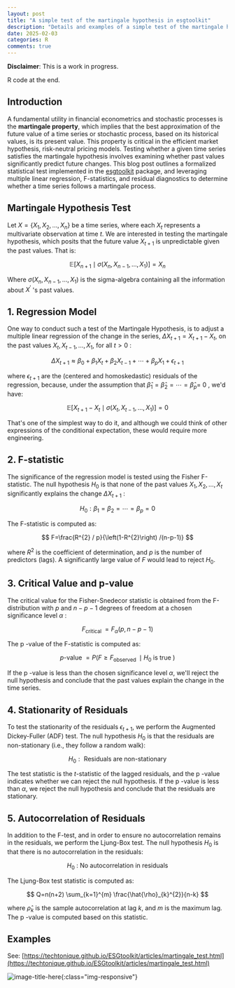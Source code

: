 ```yaml
---
layout: post
title: "A simple test of the martingale hypothesis in esgtoolkit"
description: "Details and examples of a simple test of the martingale hypothesis in esgtoolkit"
date: 2025-02-03
categories: R
comments: true
---
```


**Disclaimer**: This is a work in progress.

R code at the end. 

## Introduction

A fundamental utility in financial econometrics and stochastic processes is the **martingale property**, which implies that the best approximation of the future value of a time series or stochastic process, based on its historical values, is its present value. This property is critical in the efficient market hypothesis, risk-neutral pricing models. Testing whether a given time series satisfies the martingale hypothesis involves examining whether past values significantly predict future changes. This blog post outlines a formalized statistical test implemented in the [esgtoolkit](https://github.com/techtonique/esgtoolkit) package, and leveraging multiple linear regression, F-statistics, and residual diagnostics to determine whether a time series follows a martingale process.

## Martingale Hypothesis Test

Let $X=\left\{X_{1}, X_{2}, \ldots, X_{n}\right\}$ be a time series, where each $X_{t}$ represents a multivariate observation at time $t$. We are interested in testing the martingale hypothesis, which posits that the future value $X_{t+1}$ is unpredictable given the past values. That is:

$$
\begin{equation*}
\mathbb{E}\left[X_{n+1} \mid \sigma\left(X_{n}, X_{n-1}, \ldots, X_{1}\right)\right]=X_{n} \tag{1}
\end{equation*}
$$

Where $\sigma\left(X_{n}, X_{n-1}, \ldots, X_{1}\right)$ is the sigma-algebra containing all the information about $X^{\prime}$ 's past values.

## 1. Regression Model

One way to conduct such a test of the Martingale Hypothesis, is to adjust a multiple linear regression of the change in the series, $\Delta X_{t+1}=X_{t+1}-X_{t}$, on the past values $X_{t}, X_{t-1}, \ldots, X_{1}$, for all $t>0$ :

$$
\Delta X_{t+1} \approx \beta_{0}+\beta_{1} X_{t}+\beta_{2} X_{t-1}+\cdots+\beta_{p} X_{1}+\epsilon_{t+1}
$$

where $\epsilon_{t+1}$ are the (centered and homoskedastic) residuals of the regression, because, under the assumption that $\hat{\beta}_{1}=\hat{\beta}_{2}=\cdots=\hat{\beta}_{p}=$ 0 , we'd have:

$$
\begin{equation*}
\mathbb{E}\left[X_{t+1}-X_{t} \mid \sigma\left(X_{t}, X_{t-1}, \ldots, X_{1}\right)\right]=0 \tag{2}
\end{equation*}
$$

That's one of the simplest way to do it, and although we could think of other expressions of the conditional expectation, these would require more engineering.

## 2. F-statistic

The significance of the regression model is tested using the Fisher F-statistic. The null hypothesis $H_{0}$ is that none of the past values $X_{1}, X_{2}, \ldots, X_{t}$ significantly explains the change $\Delta X_{t+1}$ :

$$
H_{0}: \beta_{1}=\beta_{2}=\cdots=\beta_{p}=0
$$

The F-statistic is computed as:

$$
F=\frac{R^{2} / p}{\left(1-R^{2}\right) /(n-p-1)}
$$

where $R^{2}$ is the coefficient of determination, and $p$ is the number of predictors (lags). A significantly large value of $F$ would lead to reject $H_{0}$.

## 3. Critical Value and p-value

The critical value for the Fisher-Snedecor statistic is obtained from the F-distribution with $p$ and $n-p-1$ degrees of freedom at a chosen significance level $\alpha$ :

$$
F_{\text {critical }}=F_{\alpha}(p, n-p-1)
$$

The p -value of the F-statistic is computed as:

$$
p \text {-value }=P\left(F \geq F_{\text {observed }} \mid H_{0} \text { is true }\right)
$$

If the p -value is less than the chosen significance level $\alpha$, we'll reject the null hypothesis and conclude that the past values explain the change in the time series.

## 4. Stationarity of Residuals

To test the stationarity of the residuals $\epsilon_{t+1}$, we perform the Augmented Dickey-Fuller (ADF) test. The null hypothesis $H_{0}$ is that the residuals are non-stationary (i.e., they follow a random walk):

$$
H_{0}: \text { Residuals are non-stationary }
$$

The test statistic is the $t$-statistic of the lagged residuals, and the p -value indicates whether we can reject the null hypothesis. If the p -value is less than $\alpha$, we reject the null hypothesis and conclude that the residuals are stationary.

## 5. Autocorrelation of Residuals

In addition to the F-test, and in order to ensure no autocorrelation remains in the residuals, we perform the Ljung-Box test. The null hypothesis $H_{0}$ is that there is no autocorrelation in the residuals:

$$
H_{0} \text { : No autocorrelation in residuals }
$$

The Ljung-Box test statistic is computed as:

$$
Q=n(n+2) \sum_{k=1}^{m} \frac{\hat{\rho}_{k}^{2}}{n-k}
$$

where $\hat{\rho}_{k}$ is the sample autocorrelation at lag $k$, and $m$ is the maximum lag. The p -value is computed based on this statistic.

## Examples

See: [https://techtonique.github.io/ESGtoolkit/articles/martingale_test.html](https://techtonique.github.io/ESGtoolkit/articles/martingale_test.html)

![image-title-here]({{base}}/images/2023-10-09/2023-10-09-image1.png){:class="img-responsive"}
